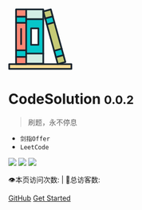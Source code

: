 <svg t="1610037148543" class="icon" viewBox="0 0 1069 1024" version="1.1" xmlns="http://www.w3.org/2000/svg" p-id="1510" width="128" height="128"><path d="M584.461302 753.723546v169.822168H298.31879V753.723546h286.142512zM584.461302 48.790896V178.117718H298.31879V14.752667h286.142512v34.038229z" fill="#D3EEE4" p-id="1511"></path><path d="M796.466891 814.2913l125.867652-34.905328 32.165666 115.997489-125.867653 34.905327zM710.375077 13.922466l32.377827 117.0583-125.82153 34.86843-32.470072-117.0583L710.375077 13.922466zM644.660078 265.777689l125.784632-34.840757L892.834744 672.852772l-125.793856 34.831532z" fill="#C6CA76" p-id="1512"></path><path d="M298.31879 923.545714v5.903649H128.404377V808.978015h169.914413v114.567699zM128.404377 14.752667h169.914413v121.486037H128.404377zM128.404377 239.921549h169.914413v458.547527H128.404377z" fill="#FF8875" p-id="1513"></path><path d="M766.967092 707.656631l125.784632-34.86843 29.509024 106.496302-125.784633 34.86843zM616.903701 165.969114l125.793857-34.840756 27.673357 99.919268-125.793857 34.840756zM298.31879 753.723546v55.254469H128.404377V698.469076h169.914413v55.25447zM298.31879 178.117718V239.921549H128.404377V136.238704h169.914413v41.879014zM584.461302 178.117718v575.605828h-285.958023V178.117718z m-82.097626 429.582747v-276.733571H380.50866v276.733571z" fill="#06C7CA" p-id="1514"></path><path d="M1055.185106 930.279564v79.699268H13.836679v-79.699268h1041.348427z" fill="#FFDB93" p-id="1515"></path><path d="M1055.185106 1024H13.836679a13.836679 13.836679 0 0 1-13.836679-13.836679v-79.699268a13.836679 13.836679 0 0 1 13.836679-13.836679h1041.348427a13.836679 13.836679 0 0 1 13.836679 13.836679v79.699268a13.836679 13.836679 0 0 1-13.836679 13.836679zM27.673357 996.326643h1013.675071v-52.025911H27.673357zM128.404377 253.758227a13.836679 13.836679 0 0 1-13.836679-13.836678V136.238704a13.836679 13.836679 0 1 1 27.673357 0V239.921549a13.836679 13.836679 0 0 1-13.836678 13.836678zM128.404377 822.814694a13.836679 13.836679 0 0 1-13.836679-13.836679v-110.693428a13.836679 13.836679 0 1 1 27.673357 0v110.693428a13.836679 13.836679 0 0 1-13.836678 13.836679z" fill="#18252F" p-id="1516"></path><path d="M298.31879 150.075383H128.404377a13.836679 13.836679 0 0 1-13.836679-13.836679V14.752667a13.836679 13.836679 0 0 1 13.836679-13.836679h169.914413a13.836679 13.836679 0 0 1 0 27.673357H142.241055v93.812681h156.077735a13.836679 13.836679 0 0 1 0 27.673357zM298.31879 943.286042H128.404377a13.836679 13.836679 0 0 1-13.836679-13.836679V808.978015a13.836679 13.836679 0 0 1 13.836679-13.836678h169.914413a13.836679 13.836679 0 0 1 0 27.673357H142.241055v92.797991h144.731658a13.836679 13.836679 0 0 1 25.182755 7.933029v5.903649a13.836679 13.836679 0 0 1-13.836678 13.836679zM298.31879 712.305755H128.404377a13.836679 13.836679 0 0 1-13.836679-13.836679V239.921549a13.836679 13.836679 0 0 1 13.836679-13.836679h169.914413a13.836679 13.836679 0 0 1 0 27.673357H142.241055v430.87417h156.077735a13.836679 13.836679 0 0 1 0 27.673358zM770.426262 244.718264a13.836679 13.836679 0 0 1-13.283212-10.146897l-27.673357-99.90082a13.836679 13.836679 0 1 1 26.658667-7.379561l27.673358 99.900819a13.836679 13.836679 0 0 1-13.375456 17.526459zM644.604731 279.586694a13.836679 13.836679 0 0 1-13.283211-10.146898l-27.673357-99.900819a13.836679 13.836679 0 1 1 26.658667-7.379562l27.673357 99.90082a13.836679 13.836679 0 0 1-13.375456 17.526459zM796.531462 828.072632a13.836679 13.836679 0 0 1-13.283212-10.146898l-29.518247-106.542425a13.836679 13.836679 0 1 1 26.658667-7.379562l29.518248 106.542425a13.836679 13.836679 0 0 1-13.375456 17.52646zM922.445237 793.388691a13.836679 13.836679 0 0 1-13.283212-10.146898l-29.518247-106.542425a13.836679 13.836679 0 1 1 26.658667-7.379561l29.518248 106.542424A13.836679 13.836679 0 0 1 922.445237 793.388691z" fill="#18252F" p-id="1517"></path><path d="M616.931374 179.685875a13.836679 13.836679 0 0 1-13.283211-10.146898L571.17809 52.480677a13.836679 13.836679 0 0 1 9.224453-17.065237L706.685296 0.54701a13.836679 13.836679 0 0 1 17.065237 9.224452L756.405094 127.290986a13.836679 13.836679 0 0 1-9.224452 17.065236l-126.559487 34.86843a13.836679 13.836679 0 0 1-3.689781 0.461223zM601.526539 58.476571l25.09051 90.399633 99.162863-27.673357L701.05838 30.987703zM828.632556 944.116243a13.836679 13.836679 0 0 1-13.375456-10.146898L783.156006 817.925734a13.836679 13.836679 0 0 1 9.224452-17.065237L918.663211 765.715334a13.836679 13.836679 0 0 1 17.065237 9.224452l32.193339 116.043611a13.836679 13.836679 0 0 1-9.224453 17.065237l-125.913774 34.86843a14.021168 14.021168 0 0 1-4.151004 1.199179z m-15.128102-119.917881L838.318231 913.306572l99.255107-27.673357-24.813776-89.384944zM767.013214 721.530207a13.836679 13.836679 0 0 1-13.375456-10.146898L631.32152 269.439796a13.836679 13.836679 0 0 1 9.224452-17.065236l125.821531-34.86843a13.836679 13.836679 0 0 1 17.065236 9.224452l122.777461 442.404735a13.836679 13.836679 0 0 1-9.224452 17.065237l-126.282753 34.86843a13.836679 13.836679 0 0 1-3.689781 0.461223zM661.669968 275.435691l115.028921 415.100356 99.162863-27.673357-115.028921-415.100357z" fill="#18252F" p-id="1518"></path><path d="M584.461302 937.382392h-285.958023a13.836679 13.836679 0 0 1-13.836679-13.836678V14.752667a13.836679 13.836679 0 0 1 13.836679-13.836679h285.958023a13.836679 13.836679 0 0 1 13.836678 13.836679v908.793047a13.836679 13.836679 0 0 1-13.836678 13.836678z m-272.305834-27.673357h258.284666V28.589345h-258.284666z" fill="#18252F" p-id="1519"></path><path d="M584.461302 191.954397h-285.958023a13.836679 13.836679 0 0 1 0-27.673357h285.958023a13.836679 13.836679 0 0 1 0 27.673357zM584.461302 767.560224h-285.958023a13.836679 13.836679 0 0 1 0-27.673357h285.958023a13.836679 13.836679 0 0 1 0 27.673357zM502.363676 621.537143H380.50866a13.836679 13.836679 0 0 1-13.836678-13.836678v-276.733571a13.836679 13.836679 0 0 1 13.836678-13.836679h121.855016a13.836679 13.836679 0 0 1 13.836678 13.836679v276.733571a13.836679 13.836679 0 0 1-13.836678 13.836678z m-108.018337-27.673357H488.895975v-249.060214H394.345339zM199.617149 330.597916h27.673357v277.102549h-27.673357z" fill="#18252F" p-id="1520"></path></svg>

# CodeSolution <small>0.0.2</small>
> 刷题，永不停息

- `剑指Offer`
- `LeetCode`

![](https://img.shields.io/badge/version-v0.0.1-green.svg)   ![](https://img.shields.io/badge/author-Mario-yellow.svg)   ![](https://img.shields.io/badge/license-MIT-blue.svg)

<span id="busuanzi_container_site_pv" style="display: inline;">
    👁️本页访问次数:<span id="busuanzi_value_site_pv"></span> 
</span>
<span id="busuanzi_container_site_uv" style="display: inline;"> 
    | 🧑总访客数: <span id="busuanzi_value_site_uv"></span>
</span>

[GitHub](https://github.com/yzxjxc/CodeSolution)
[Get Started](#CodeSolution)